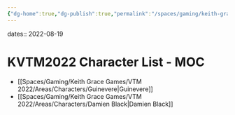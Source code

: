 ```yaml
---
{"dg-home":true,"dg-publish":true,"permalink":"/spaces/gaming/keith-grace-games/vtm-2022/mo-cs/kvtm-2022-character-list-moc/","tags":"gardenEntry","dgHomeLink":true,"dgPassFrontmatter":true}
---
```


dates:: 2022-08-19

# KVTM2022 Character List - MOC


- [[Spaces/Gaming/Keith Grace Games/VTM 2022/Areas/Characters/Guinevere|Guinevere]]
- [[Spaces/Gaming/Keith Grace Games/VTM 2022/Areas/Characters/Damien Black|Damien Black]]

